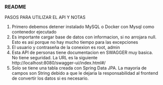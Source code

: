 ### README ###
PASOS PARA UTILIZAR EL API Y NOTAS

1. Primero debemos detener instalado MySQL o Docker con Mysql como contenedor ejecutado
2. Es importante cargar base de datos con informacion, si no arrojara null. Esto es asi porque no hay mucho tiempo para las excepciones
3. El usuario y contraseña de la conexion es root, admin
4. Esta API de personas tiene documentacion en SWAGGER muy basica. No tiene seguridad. La URL es la siguiente http://localhost:8080/swagger-ui/index.html#/
5. Solo se tiene una tabla creada con Spring Data JPA. La mayoria de campos son String debido a que le dejaria la responsabilidad al frontend de convertir los datos si es necesario.
